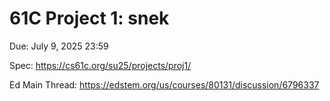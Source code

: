 # 61C Project 1: snek
Due: July 9, 2025 23:59

Spec: https://cs61c.org/su25/projects/proj1/

Ed Main Thread: https://edstem.org/us/courses/80131/discussion/6796337
